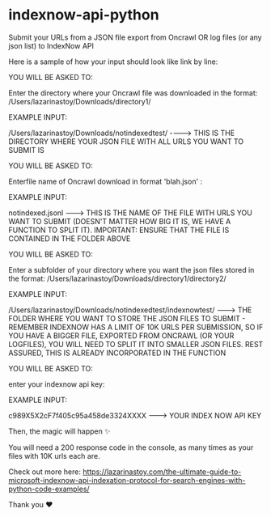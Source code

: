 # indexnow-api-python
Submit your URLs from a JSON file export from Oncrawl OR log files (or any json list) to IndexNow API


Here is a sample of how your input should look like link by line: 

YOU WILL BE ASKED TO: 

Enter the directory where your Oncrawl file was downloaded in the format: /Users/lazarinastoy/Downloads/directory1/  

EXAMPLE INPUT: 

/Users/lazarinastoy/Downloads/notindexedtest/ ----> THIS IS THE DIRECTORY WHERE YOUR JSON FILE WITH ALL URLS YOU WANT TO SUBMIT IS 

YOU WILL BE ASKED TO:

Enterfile name of Oncrawl download in format 'blah.json' :

EXAMPLE INPUT:

notindexed.jsonl ---> THIS IS THE NAME OF THE FILE WITH URLS YOU WANT TO SUBMIT (DOESN'T MATTER HOW BIG IT IS, WE HAVE A FUNCTION TO SPLIT IT). IMPORTANT: ENSURE THAT THE FILE IS CONTAINED IN THE FOLDER ABOVE

YOU WILL BE ASKED TO:

Enter a subfolder of your directory where you want the json files stored in the format: /Users/lazarinastoy/Downloads/directory1/directory2/

EXAMPLE INPUT:

/Users/lazarinastoy/Downloads/notindexedtest/indexnowtest/ ---> THE FOLDER WHERE YOU WANT TO STORE THE JSON FILES TO SUBMIT - REMEMBER INDEXNOW HAS A LIMIT OF 10K URLS PER SUBMISSION, SO IF YOU HAVE A BIGGER FILE, EXPORTED FROM ONCRAWL (OR YOUR LOGFILES), YOU WILL NEED TO SPLIT IT INTO SMALLER JSON FILES. REST ASSURED, THIS IS ALREADY INCORPORATED IN THE FUNCTION

YOU WILL BE ASKED TO:

enter your indexnow api key:

EXAMPLE INPUT:

c989X5X2cF7f405c95a458de3324XXXX ---> YOUR INDEX NOW API KEY


Then, the magic will happen ✨ 

You will need a 200 response code in the console, as many times as your files with 10K urls each are. 

Check out more here: https://lazarinastoy.com/the-ultimate-guide-to-microsoft-indexnow-api-indexation-protocol-for-search-engines-with-python-code-examples/ 

Thank you ❤️
